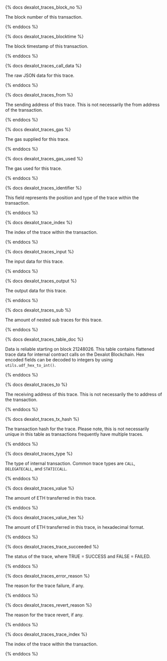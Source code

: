 {% docs dexalot_traces_block_no %}

The block number of this transaction.

{% enddocs %}


{% docs dexalot_traces_blocktime %}

The block timestamp of this transaction.

{% enddocs %}


{% docs dexalot_traces_call_data %}

The raw JSON data for this trace.

{% enddocs %}


{% docs dexalot_traces_from %}

The sending address of this trace. This is not necessarily the from address of the transaction. 

{% enddocs %}


{% docs dexalot_traces_gas %}

The gas supplied for this trace.

{% enddocs %}


{% docs dexalot_traces_gas_used %}

The gas used for this trace.

{% enddocs %}


{% docs dexalot_traces_identifier %}

This field represents the position and type of the trace within the transaction. 

{% enddocs %}


{% docs dexalot_trace_index %}

The index of the trace within the transaction.

{% enddocs %}


{% docs dexalot_traces_input %}

The input data for this trace.

{% enddocs %}


{% docs dexalot_traces_output %}

The output data for this trace.

{% enddocs %}


{% docs dexalot_traces_sub %}

The amount of nested sub traces for this trace.

{% enddocs %}


{% docs dexalot_traces_table_doc %}

Data is reliable starting on block 21248026. This table contains flattened trace data for internal contract calls on the Dexalot Blockchain. Hex encoded fields can be decoded to integers by using `utils.udf_hex_to_int()`.

{% enddocs %}


{% docs dexalot_traces_to %}

The receiving address of this trace. This is not necessarily the to address of the transaction. 

{% enddocs %}


{% docs dexalot_traces_tx_hash %}

The transaction hash for the trace. Please note, this is not necessarily unique in this table as transactions frequently have multiple traces. 

{% enddocs %}


{% docs dexalot_traces_type %}

The type of internal transaction. Common trace types are `CALL`, `DELEGATECALL`, and `STATICCALL`.

{% enddocs %}


{% docs dexalot_traces_value %}

The amount of ETH transferred in this trace.

{% enddocs %}


{% docs dexalot_traces_value_hex %}

The amount of ETH transferred in this trace, in hexadecimal format.

{% enddocs %}


{% docs dexalot_traces_trace_succeeded %}

The status of the trace, where TRUE = SUCCESS and FALSE = FAILED.

{% enddocs %}

{% docs dexalot_traces_error_reason %}

The reason for the trace failure, if any.

{% enddocs %}

{% docs dexalot_traces_revert_reason %}

The reason for the trace revert, if any.

{% enddocs %}

{% docs dexalot_traces_trace_index %}

The index of the trace within the transaction. 

{% enddocs %}